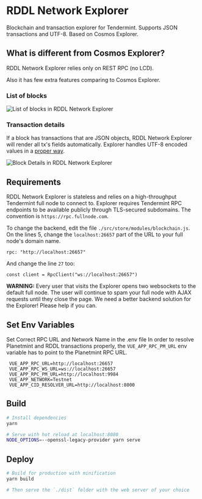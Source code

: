 # RDDL Network Explorer

Blockchain and transaction explorer for Tendermint. Supports JSON transactions and UTF-8.
Based on Cosmos Explorer.

## What is different from Cosmos Explorer?

RDDL Network Explorer relies only on REST RPC (no LCD).

Also it has few extra features comparing to Cosmos Explorer.

### List of blocks

![List of blocks in RDDL Network Explorer](https://res.cloudinary.com/thedapper/image/upload/v1542225119/Screen_Shot_2018-11-14_at_9.51.18_PM.png)

### Transaction details

If a block has transactions that are JSON objects, RDDL Network Explorer will render all tx's fields automatically. 
Explorer handles UTF-8 encoded values in a [proper way](https://developer.mozilla.org/en-US/docs/Web/API/WindowBase64/Base64_encoding_and_decoding).

![Block Details in RDDL Network Explorer](https://res.cloudinary.com/thedapper/image/upload/v1542224916/Screen_Shot_2018-11-14_at_9.47.47_PM.png)

## Requirements

RDDL Network Explorer is stateless and relies on a high-throughput Tendermint full node to connect to. 
Explorer requires Tendermint RPC endpoints to be available publicly through TLS-secured subdomains. 
The convention is `https://rpc.fullnode.com`.

To change the backend, edit the file `./src/store/modules/blockchain.js`. 
On the lines 5, change the `localhost:26657` part of the URL to your full node's domain name. 

```
rpc: "http://localhost:26657"
```

And change the line `27` too:

```
const client = RpcClient("ws://localhost:26657")
```

**WARNING:** Every user that visits the Explorer opens two websockets to the default full node. 
The user will continue to spam your full node with AJAX requests until they close the page. 
We need a better backend solution for the Explorer! Please help if you can.
## Set Env Variables
Set Correct RPC URL and Network Name in the .env file
In order to resolve Planetmint and RDDL transactions properly, the `VUE_APP_RPC_PM_URL` env variable has to point to the Planetmint RPC URL.
```
 VUE_APP_RPC_URL=http://localhost:26657
 VUE_APP_RPC_WS_URL=ws://localhost:26657
 VUE_APP_RPC_PM_URL=http://localhost:9984
 VUE_APP_NETWORK=Testnet
 VUE_APP_CID_RESOLVER_URL=http://localhost:8000
```

## Build

```sh
# Install dependencies
yarn

# Serve with hot reload at localhost:8080
NODE_OPTIONS=--openssl-legacy-provider yarn serve
```

## Deploy

```sh
# Build for production with minification
yarn build

# Then serve the `./dist` folder with the web server of your choice
```
